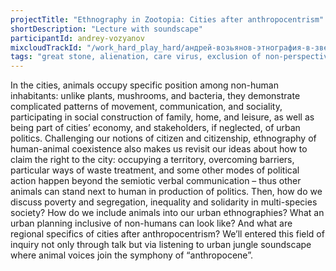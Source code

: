 ```yaml
---
projectTitle: "Ethnography in Zootopia: Cities after anthropocentrism"
shortDescription: "Lecture with soundscape"
participantId: andrey-vozyanov
mixcloudTrackId: "/work_hard_play_hard/андрей-возьянов-этнография-в-зверополисе-города-после-антропоцентризма-лекция-с-саундскейпом/"
tags: "great stone, alienation, care virus, exclusion of non-perspective pedestrians, all to all, dacha, dispersed collectivity, speculative synthesis, protocols of self-organisation"
---
```


In the cities, animals occupy specific position among non-human inhabitants: unlike plants, mushrooms, and bacteria, they demonstrate complicated patterns of movement, communication, and sociality, participating in social construction of family, home, and leisure, as well as being part of cities’ economy, and stakeholders, if neglected, of urban politics. Challenging our notions of citizen and citizenship, ethnography of human-animal coexistence also makes us revisit our ideas about how to claim the right to the city: occupying a territory, overcoming barriers, particular ways of waste treatment, and some other modes of political action happen beyond the semiotic verbal communication – thus other animals can stand next to human in production of politics. Then, how do we discuss poverty and segregation, inequality and solidarity in multi-species society? How do we include animals into our urban ethnographies? What an urban planning inclusive of non-humans can look like? And what are regional specifics of cities after anthropocentrism? We’ll entered this field of inquiry not only through talk but via listening to urban jungle soundscape where animal voices join the symphony of “anthropocene”.
